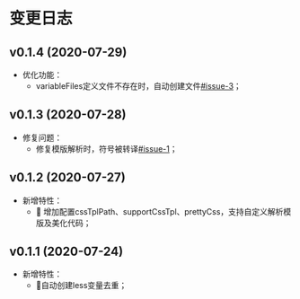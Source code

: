 # 变更日志

## v0.1.4 (2020-07-29)

* 优化功能：
    - variableFiles定义文件不存在时，自动创建文件[#issue-3](https://github.com/zebra-team/auto-complate-color-variable/issues/3#issue-666819416)；

## v0.1.3 (2020-07-28)

* 修复问题：
    - 修复模版解析时，符号被转译[#issue-1](https://github.com/zebra-team/auto-complate-color-variable/issues/1#issue-666692224)； 

## v0.1.2 (2020-07-27)

* 新增特性：
    - 🌟 增加配置cssTplPath、supportCssTpl、prettyCss，支持自定义解析模版及美化代码；

## v0.1.1 (2020-07-24)

* 新增特性：
    - 🌟自动创建less变量去重；